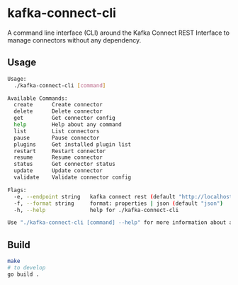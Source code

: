# kafka-connect-cli

A command line interface (CLI) around the Kafka Connect REST Interface to manage connectors without any dependency.

## Usage

```bash
Usage:
  ./kafka-connect-cli [command]

Available Commands:
  create      Create connector
  delete      Delete connector
  get         Get connector config
  help        Help about any command
  list        List connectors
  pause       Pause connector
  plugins     Get installed plugin list
  restart     Restart connector
  resume      Resume connector
  status      Get connector status
  update      Update connector
  validate    Validate connector config

Flags:
  -e, --endpoint string   kafka connect rest (default "http://localhost:8083/")
  -f, --format string     format: properties | json (default "json")
  -h, --help              help for ./kafka-connect-cli

Use "./kafka-connect-cli [command] --help" for more information about a command.
```

## Build

```bash
make
# to develop
go build .
```
